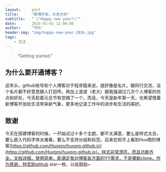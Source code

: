 ```yaml
---
layout:     post
title:      "新博开张，大吉大利"
subtitle:   " \"Happy new year!\""
date:       2016-01-01 12:00:00
author:     "Thh"
header-img: "img/happy-new-year-2016.jpg"
tags:
    - 生活
---
```


> “Getting started.”


## 为什么要开通博客？

这年头，github账号和个人博客对于程序猿来说，就好像是名片。跟同行交流，没个名片都不好意思跟人打招呼。再加上波波（老大）跟我强调过几次个人博客的优点和好处，今天趁着元旦节有空搞了一个。而且，今天是新年第一天，也希望借着新博客开张给生活带来新气象，更多地记录工作中的进步和生活的美好。

## 致谢

今天在搭建博客的时候，一开始试过十多个主题，都不太满意，要么是样式太丑，要么嵌入代码字体太难看，要么不支持分组和标签。后来在知乎上看到Hux晒的博客[https://github.com/Huxpro/huxpro.github.io](https://github.com/Huxpro/huxpro.github.io)，样式非常漂亮，而且功能齐全，文档详细，使用简单，能满足我对博客各方面的YY需求，于是果断clone。作为感谢，特奖励github star一枚，以兹鼓励~




